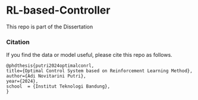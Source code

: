 # RL-based-Controller
This repo is part of the Dissertation 
### Citation
If you find the data or model useful, please cite this repo as follows.
```
@phdthesis{putri2024optimalconrl,
title={Optimal Control System based on Reinforcement Learning Method}, 
author={Adi Novitarini Putri},
year={2024},
school  = {Institut Teknologi Bandung},
}
```
